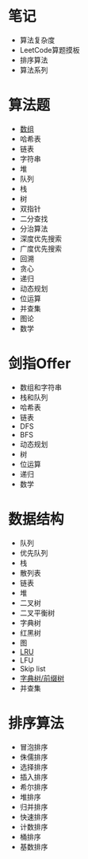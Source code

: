 # 笔记

- 算法复杂度
- LeetCode算题摸板
- 排序算法
- 算法系列

# 算法题

- [数组](./note/array.md)
- 哈希表
- 链表
- 字符串
- 堆
- 队列
- 栈
- 树
- 双指针
- 二分查找
- 分治算法
- 深度优先搜索
- 广度优先搜索
- 回溯
- 贪心
- 递归
- 动态规划
- 位运算
- 并查集
- 图论
- 数学



# 剑指Offer

- 数组和字符串
- 栈和队列
- 哈希表
- 链表
- DFS
- BFS
- 动态规划
- 树
- 位运算
- 递归
- 数学



# 数据结构

- 队列
- 优先队列
- 栈
- 散列表
- 链表
- 堆
- 二叉树
- 二叉平衡树
- 字典树
- 红黑树
- 图
- [LRU](./DataStructure/LRU)
- LFU
- Skip list
- [字典树/前缀树](./DataStructure/Trie/)
- 并查集



# 排序算法

- 冒泡排序
- 侏儒排序
- 选择排序
- 插入排序
- 希尔排序
- 堆排序
- 归并排序
- 快速排序
- 计数排序
- 桶排序
- 基数排序